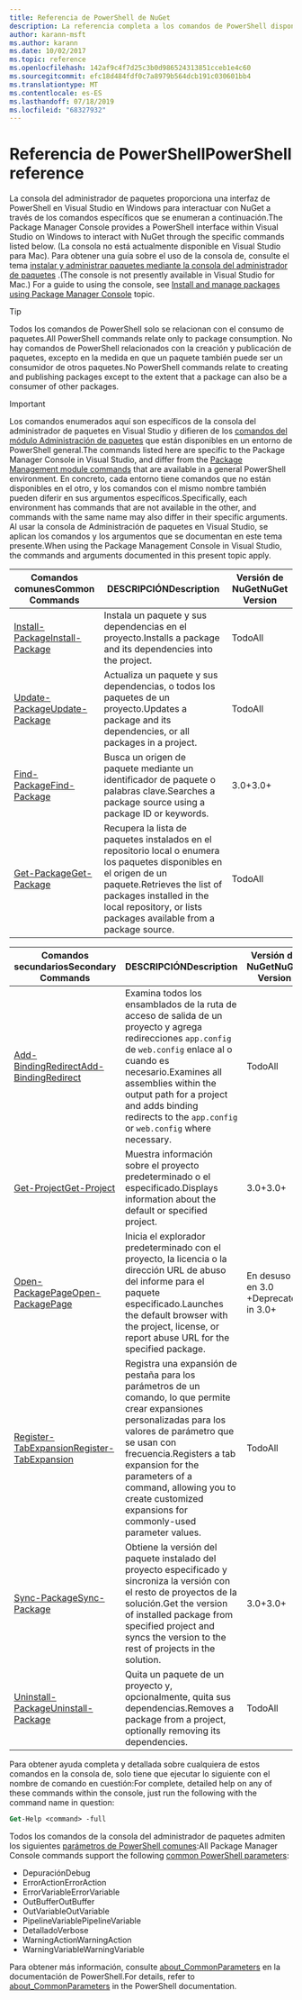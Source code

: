```yaml
---
title: Referencia de PowerShell de NuGet
description: La referencia completa a los comandos de PowerShell disponibles en la consola del administrador de paquetes NuGet en Visual Studio.
author: karann-msft
ms.author: karann
ms.date: 10/02/2017
ms.topic: reference
ms.openlocfilehash: 142af9c4f7d25c3b0d986524313851cceb1e4c60
ms.sourcegitcommit: efc18d484fdf0c7a8979b564dcb191c030601bb4
ms.translationtype: MT
ms.contentlocale: es-ES
ms.lasthandoff: 07/18/2019
ms.locfileid: "68327932"
---
```

# <a name="powershell-reference"></a><span data-ttu-id="7905e-103">Referencia de PowerShell</span><span class="sxs-lookup"><span data-stu-id="7905e-103">PowerShell reference</span></span>

<span data-ttu-id="7905e-104">La consola del administrador de paquetes proporciona una interfaz de PowerShell en Visual Studio en Windows para interactuar con NuGet a través de los comandos específicos que se enumeran a continuación.</span><span class="sxs-lookup"><span data-stu-id="7905e-104">The Package Manager Console provides a PowerShell interface within Visual Studio on Windows to interact with NuGet through the specific commands listed below.</span></span> <span data-ttu-id="7905e-105">(La consola no está actualmente disponible en Visual Studio para Mac). Para obtener una guía sobre el uso de la consola de, consulte el tema [instalar y administrar paquetes mediante la consola del administrador de paquetes](../consume-packages/install-use-packages-powershell.md) .</span><span class="sxs-lookup"><span data-stu-id="7905e-105">(The console is not presently available in Visual Studio for Mac.) For a guide to using the console, see [Install and manage packages using Package Manager Console](../consume-packages/install-use-packages-powershell.md) topic.</span></span>

> [!Tip]
> <span data-ttu-id="7905e-106">Todos los comandos de PowerShell solo se relacionan con el consumo de paquetes.</span><span class="sxs-lookup"><span data-stu-id="7905e-106">All PowerShell commands relate only to package consumption.</span></span> <span data-ttu-id="7905e-107">No hay comandos de PowerShell relacionados con la creación y publicación de paquetes, excepto en la medida en que un paquete también puede ser un consumidor de otros paquetes.</span><span class="sxs-lookup"><span data-stu-id="7905e-107">No PowerShell commands relate to creating and publishing packages except to the extent that a package can also be a consumer of other packages.</span></span>

> [!Important]
> <span data-ttu-id="7905e-108">Los comandos enumerados aquí son específicos de la consola del administrador de paquetes en Visual Studio y difieren de los [comandos del módulo Administración de paquetes](/powershell/module/packagemanagement/?view=powershell-6) que están disponibles en un entorno de PowerShell general.</span><span class="sxs-lookup"><span data-stu-id="7905e-108">The commands listed here are specific to the Package Manager Console in Visual Studio, and differ from the [Package Management module commands](/powershell/module/packagemanagement/?view=powershell-6) that are available in a general PowerShell environment.</span></span> <span data-ttu-id="7905e-109">En concreto, cada entorno tiene comandos que no están disponibles en el otro, y los comandos con el mismo nombre también pueden diferir en sus argumentos específicos.</span><span class="sxs-lookup"><span data-stu-id="7905e-109">Specifically, each environment has commands that are not available in the other, and commands with the same name may also differ in their specific arguments.</span></span> <span data-ttu-id="7905e-110">Al usar la consola de Administración de paquetes en Visual Studio, se aplican los comandos y los argumentos que se documentan en este tema presente.</span><span class="sxs-lookup"><span data-stu-id="7905e-110">When using the Package Management Console in Visual Studio, the commands and arguments documented in this present topic apply.</span></span>

| <span data-ttu-id="7905e-111">Comandos comunes</span><span class="sxs-lookup"><span data-stu-id="7905e-111">Common Commands</span></span> | <span data-ttu-id="7905e-112">DESCRIPCIÓN</span><span class="sxs-lookup"><span data-stu-id="7905e-112">Description</span></span> | <span data-ttu-id="7905e-113">Versión de NuGet</span><span class="sxs-lookup"><span data-stu-id="7905e-113">NuGet Version</span></span> |
| --- | --- | --- |
| [<span data-ttu-id="7905e-114">Install-Package</span><span class="sxs-lookup"><span data-stu-id="7905e-114">Install-Package</span></span>](ps-reference/ps-ref-install-package.md) | <span data-ttu-id="7905e-115">Instala un paquete y sus dependencias en el proyecto.</span><span class="sxs-lookup"><span data-stu-id="7905e-115">Installs a package and its dependencies into the project.</span></span> | <span data-ttu-id="7905e-116">Todo</span><span class="sxs-lookup"><span data-stu-id="7905e-116">All</span></span> |
| [<span data-ttu-id="7905e-117">Update-Package</span><span class="sxs-lookup"><span data-stu-id="7905e-117">Update-Package</span></span>](ps-reference/ps-ref-update-package.md) | <span data-ttu-id="7905e-118">Actualiza un paquete y sus dependencias, o todos los paquetes de un proyecto.</span><span class="sxs-lookup"><span data-stu-id="7905e-118">Updates a package and its dependencies, or all packages in a project.</span></span> | <span data-ttu-id="7905e-119">Todo</span><span class="sxs-lookup"><span data-stu-id="7905e-119">All</span></span> |
| [<span data-ttu-id="7905e-120">Find-Package</span><span class="sxs-lookup"><span data-stu-id="7905e-120">Find-Package</span></span>](ps-reference/ps-ref-find-package.md) | <span data-ttu-id="7905e-121">Busca un origen de paquete mediante un identificador de paquete o palabras clave.</span><span class="sxs-lookup"><span data-stu-id="7905e-121">Searches a package source using a package ID or keywords.</span></span> | <span data-ttu-id="7905e-122">3.0+</span><span class="sxs-lookup"><span data-stu-id="7905e-122">3.0+</span></span> |
| [<span data-ttu-id="7905e-123">Get-Package</span><span class="sxs-lookup"><span data-stu-id="7905e-123">Get-Package</span></span>](ps-reference/ps-ref-get-package.md) | <span data-ttu-id="7905e-124">Recupera la lista de paquetes instalados en el repositorio local o enumera los paquetes disponibles en el origen de un paquete.</span><span class="sxs-lookup"><span data-stu-id="7905e-124">Retrieves the list of packages installed in the local repository, or lists packages available from a package source.</span></span> | <span data-ttu-id="7905e-125">Todo</span><span class="sxs-lookup"><span data-stu-id="7905e-125">All</span></span> |

| <span data-ttu-id="7905e-126">Comandos secundarios</span><span class="sxs-lookup"><span data-stu-id="7905e-126">Secondary Commands</span></span> | <span data-ttu-id="7905e-127">DESCRIPCIÓN</span><span class="sxs-lookup"><span data-stu-id="7905e-127">Description</span></span> | <span data-ttu-id="7905e-128">Versión de NuGet</span><span class="sxs-lookup"><span data-stu-id="7905e-128">NuGet Version</span></span> |
| --- | --- | --- |
| [<span data-ttu-id="7905e-129">Add-BindingRedirect</span><span class="sxs-lookup"><span data-stu-id="7905e-129">Add-BindingRedirect</span></span>](ps-reference/ps-ref-add-bindingredirect.md) | <span data-ttu-id="7905e-130">Examina todos los ensamblados de la ruta de acceso de salida de un proyecto y agrega redirecciones `app.config` de `web.config` enlace al o cuando es necesario.</span><span class="sxs-lookup"><span data-stu-id="7905e-130">Examines all assemblies within the output path for a project and adds binding redirects to the `app.config` or `web.config` where necessary.</span></span> | <span data-ttu-id="7905e-131">Todo</span><span class="sxs-lookup"><span data-stu-id="7905e-131">All</span></span> |
| [<span data-ttu-id="7905e-132">Get-Project</span><span class="sxs-lookup"><span data-stu-id="7905e-132">Get-Project</span></span>](ps-reference/ps-ref-get-project.md) | <span data-ttu-id="7905e-133">Muestra información sobre el proyecto predeterminado o el especificado.</span><span class="sxs-lookup"><span data-stu-id="7905e-133">Displays information about the default or specified project.</span></span> | <span data-ttu-id="7905e-134">3.0+</span><span class="sxs-lookup"><span data-stu-id="7905e-134">3.0+</span></span> |
| [<span data-ttu-id="7905e-135">Open-PackagePage</span><span class="sxs-lookup"><span data-stu-id="7905e-135">Open-PackagePage</span></span>](ps-reference/ps-ref-open-packagepage.md) | <span data-ttu-id="7905e-136">Inicia el explorador predeterminado con el proyecto, la licencia o la dirección URL de abuso del informe para el paquete especificado.</span><span class="sxs-lookup"><span data-stu-id="7905e-136">Launches the default browser with the project, license, or report abuse URL for the specified package.</span></span> | <span data-ttu-id="7905e-137">En desuso en 3.0 +</span><span class="sxs-lookup"><span data-stu-id="7905e-137">Deprecated in 3.0+</span></span> |
| [<span data-ttu-id="7905e-138">Register-TabExpansion</span><span class="sxs-lookup"><span data-stu-id="7905e-138">Register-TabExpansion</span></span>](ps-reference/ps-ref-register-tabexpansion.md) | <span data-ttu-id="7905e-139">Registra una expansión de pestaña para los parámetros de un comando, lo que permite crear expansiones personalizadas para los valores de parámetro que se usan con frecuencia.</span><span class="sxs-lookup"><span data-stu-id="7905e-139">Registers a tab expansion for the parameters of a command, allowing you to create customized expansions for commonly-used parameter values.</span></span> | <span data-ttu-id="7905e-140">Todo</span><span class="sxs-lookup"><span data-stu-id="7905e-140">All</span></span> |
| [<span data-ttu-id="7905e-141">Sync-Package</span><span class="sxs-lookup"><span data-stu-id="7905e-141">Sync-Package</span></span>](ps-reference/ps-ref-sync-package.md) | <span data-ttu-id="7905e-142">Obtiene la versión del paquete instalado del proyecto especificado y sincroniza la versión con el resto de proyectos de la solución.</span><span class="sxs-lookup"><span data-stu-id="7905e-142">Get the version of installed package from specified project and syncs the version to the rest of projects in the solution.</span></span> | <span data-ttu-id="7905e-143">3.0+</span><span class="sxs-lookup"><span data-stu-id="7905e-143">3.0+</span></span> |
| [<span data-ttu-id="7905e-144">Uninstall-Package</span><span class="sxs-lookup"><span data-stu-id="7905e-144">Uninstall-Package</span></span>](ps-reference/ps-ref-uninstall-package.md) | <span data-ttu-id="7905e-145">Quita un paquete de un proyecto y, opcionalmente, quita sus dependencias.</span><span class="sxs-lookup"><span data-stu-id="7905e-145">Removes a package from a project, optionally removing its dependencies.</span></span> | <span data-ttu-id="7905e-146">Todo</span><span class="sxs-lookup"><span data-stu-id="7905e-146">All</span></span> |

<span data-ttu-id="7905e-147">Para obtener ayuda completa y detallada sobre cualquiera de estos comandos en la consola de, solo tiene que ejecutar lo siguiente con el nombre de comando en cuestión:</span><span class="sxs-lookup"><span data-stu-id="7905e-147">For complete, detailed help on any of these commands within the console, just run the following with the command name in question:</span></span>

```ps
Get-Help <command> -full
```

<span data-ttu-id="7905e-148">Todos los comandos de la consola del administrador de paquetes admiten los siguientes [parámetros de PowerShell comunes](http://go.microsoft.com/fwlink/?LinkID=113216):</span><span class="sxs-lookup"><span data-stu-id="7905e-148">All Package Manager Console commands support the following [common PowerShell parameters](http://go.microsoft.com/fwlink/?LinkID=113216):</span></span>

- <span data-ttu-id="7905e-149">Depuración</span><span class="sxs-lookup"><span data-stu-id="7905e-149">Debug</span></span>
- <span data-ttu-id="7905e-150">ErrorAction</span><span class="sxs-lookup"><span data-stu-id="7905e-150">ErrorAction</span></span>
- <span data-ttu-id="7905e-151">ErrorVariable</span><span class="sxs-lookup"><span data-stu-id="7905e-151">ErrorVariable</span></span>
- <span data-ttu-id="7905e-152">OutBuffer</span><span class="sxs-lookup"><span data-stu-id="7905e-152">OutBuffer</span></span>
- <span data-ttu-id="7905e-153">OutVariable</span><span class="sxs-lookup"><span data-stu-id="7905e-153">OutVariable</span></span>
- <span data-ttu-id="7905e-154">PipelineVariable</span><span class="sxs-lookup"><span data-stu-id="7905e-154">PipelineVariable</span></span>
- <span data-ttu-id="7905e-155">Detallado</span><span class="sxs-lookup"><span data-stu-id="7905e-155">Verbose</span></span>
- <span data-ttu-id="7905e-156">WarningAction</span><span class="sxs-lookup"><span data-stu-id="7905e-156">WarningAction</span></span>
- <span data-ttu-id="7905e-157">WarningVariable</span><span class="sxs-lookup"><span data-stu-id="7905e-157">WarningVariable</span></span>

<span data-ttu-id="7905e-158">Para obtener más información, consulte [about_CommonParameters](http://go.microsoft.com/fwlink/?LinkID=113216) en la documentación de PowerShell.</span><span class="sxs-lookup"><span data-stu-id="7905e-158">For details, refer to [about_CommonParameters](http://go.microsoft.com/fwlink/?LinkID=113216) in the PowerShell documentation.</span></span>
